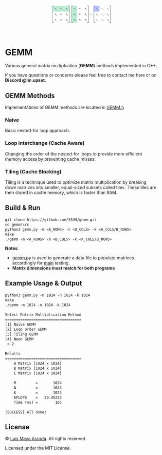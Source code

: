 <br>

<p align="center">
<a href="https://github.com/3SUM"><img width="200" src="./logo/gemm.png" alt="gemm logo"></a>
</p>

<br>

# GEMM

Various general matrix multiplcation (**GEMM**) methods implemented in C++.

If you have questions or concerns please feel free to contact me here or on **Discord @im.upset**.

## GEMM Methods

Implementations of GEMM methods are located in [GEMM.h](src/GEMM.h)

### Naive

Basic nested-for loop approach.

### Loop interchange (Cache Aware)

Changing the order of the nested-for loops to provide more efficient memory access by preventing cache misses.

### Tiling (Cache Blocking)

Tiling is a technique used to optimize matrix multiplication by breaking down matrices into smaller, equal-sized subsets called tiles. These tiles are then stored in cache memory, which is faster than RAM.

## Build & Run

```
git clone https://github.com/3SUM/gemm.git
cd gemm/src
python3 gemm.py -m <A_ROWS> -n <B_COLS> -k <A_COLS/B_ROWS>
make
./gemm -m <A_ROWS> -n <B_COLS> -k <A_COLS/B_ROWS>
```

**Notes**:

-   [gemm.py](src/gemm.py) is used to generate a data file to populate matrices accordingly for [main](src/main.cpp) testing.
-   **Matrix dimensions must match for both programs**

## Example Usage & Output

```
python3 gemm.py -m 1024 -n 1024 -k 1024
make
./gemm -m 1024 -n 1024 -k 1024

Select Matrix Multiplication Method
===================================
[1] Naive GEMM
[2] Loop order GEMM
[3] Tiling GEMM
[4] Neon GEMM
 > 2

Results
===================================
	A Matrix [1024 x 1024]
	B Matrix [1024 x 1024]
	C Matrix [1024 x 1024]

	M         =       1024
	N         =       1024
	K         =       1024
	GFLOPS    =   20.45223
	Time (ms) =        105

[SUCCESS] All done!
```

## License

&copy; [Luis Maya Aranda](https://github.com/3SUM). All rights reserved.

Licensed under the MIT License.
